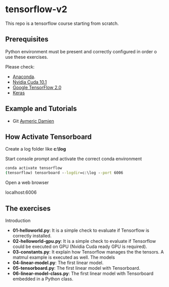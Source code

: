 # tensorflow-v2

This repo is a tensorflow course starting from scratch.

## Prerequisites

Python environment must be present and correctly configured in order o use these exercises.


Please check:
* [Anaconda](https://www.continuum.io).
* [Nvidia Cuda 10.1](https://developer.nvidia.com/cuda-10.1-download-archive-base)
* [Google TensorFlow 2.0](https://www.tensorflow.org/)
* [Keras](https://keras.io/)


## Example and Tutorials

* Git [Aymeric Damien](https://github.com/aymericdamien)


## How Activate Tensorboard

Create a log folder like **c:\log**

Start console prompt and activate the correct conda environment

``` cmd
conda activate tensorflow
(tensorflow) tensorboard --logdir=c:\log --port 6006
```

Open a web browser

localhost:6006

## The exercises
Introduction
- **01-helloworld.py**: It is a simple check to evaluate if Tensorflow is correctly installed.
- **02-helloworld-gpu.py**: It is a simple check to evaluate if Tensorflow could be executed on GPU (Nvidia Cuda ready GPU is required).
- **03-constants.py**: It explain how Tensorflow manages the the tensors. A matmul example is executed as well.
The models
- **04-linear-model.py**: The first linear model.
- **05-tensorboard.py**: The first linear model with Tensorboard.
- **06-linear-model-class.py**: The first linear model with Tensorboard embedded in a Python class.
